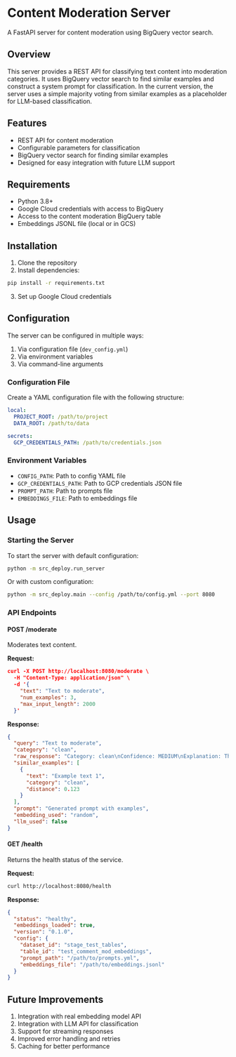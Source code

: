 # Content Moderation Server

A FastAPI server for content moderation using BigQuery vector search.

## Overview

This server provides a REST API for classifying text content into moderation categories. It uses BigQuery vector search to find similar examples and construct a system prompt for classification. In the current version, the server uses a simple majority voting from similar examples as a placeholder for LLM-based classification.

## Features

- REST API for content moderation
- Configurable parameters for classification
- BigQuery vector search for finding similar examples
- Designed for easy integration with future LLM support

## Requirements

- Python 3.8+
- Google Cloud credentials with access to BigQuery
- Access to the content moderation BigQuery table
- Embeddings JSONL file (local or in GCS)

## Installation

1. Clone the repository
2. Install dependencies:

```bash
pip install -r requirements.txt
```

3. Set up Google Cloud credentials

## Configuration

The server can be configured in multiple ways:

1. Via configuration file (`dev_config.yml`)
2. Via environment variables
3. Via command-line arguments

### Configuration File

Create a YAML configuration file with the following structure:

```yaml
local:
  PROJECT_ROOT: /path/to/project
  DATA_ROOT: /path/to/data

secrets:
  GCP_CREDENTIALS_PATH: /path/to/credentials.json
```

### Environment Variables

- `CONFIG_PATH`: Path to config YAML file
- `GCP_CREDENTIALS_PATH`: Path to GCP credentials JSON file
- `PROMPT_PATH`: Path to prompts file
- `EMBEDDINGS_FILE`: Path to embeddings file

## Usage

### Starting the Server

To start the server with default configuration:

```bash
python -m src_deploy.run_server
```

Or with custom configuration:

```bash
python -m src_deploy.main --config /path/to/config.yml --port 8080
```

### API Endpoints

#### POST /moderate

Moderates text content.

**Request:**

```json
curl -X POST http://localhost:8080/moderate \
  -H "Content-Type: application/json" \
  -d '{
    "text": "Text to moderate",
    "num_examples": 3,
    "max_input_length": 2000
  }'
```
**Response:**

```json
{
  "query": "Text to moderate",
  "category": "clean",
  "raw_response": "Category: clean\nConfidence: MEDIUM\nExplanation: This content appears to be non-violating.",
  "similar_examples": [
    {
      "text": "Example text 1",
      "category": "clean",
      "distance": 0.123
    }
  ],
  "prompt": "Generated prompt with examples",
  "embedding_used": "random",
  "llm_used": false
}
```

#### GET /health

Returns the health status of the service.

**Request:**

```bash
curl http://localhost:8080/health
```

**Response:**

```json
{
  "status": "healthy",
  "embeddings_loaded": true,
  "version": "0.1.0",
  "config": {
    "dataset_id": "stage_test_tables",
    "table_id": "test_comment_mod_embeddings",
    "prompt_path": "/path/to/prompts.yml",
    "embeddings_file": "/path/to/embeddings.jsonl"
  }
}
```

## Future Improvements

1. Integration with real embedding model API
2. Integration with LLM API for classification
3. Support for streaming responses
4. Improved error handling and retries
5. Caching for better performance